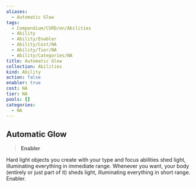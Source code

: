 ```yaml
---
aliases:
  - Automatic Glow
tags:
  - Compendium/CSRD/en/Abilities
  - Ability
  - Ability/Enabler
  - Ability/Cost/NA
  - Ability/Tier/NA
  - Ability/Categories/NA
title: Automatic Glow
collection: Abilities
kind: Ability
action: false
enabler: true
cost: NA
tier: NA
pools: []
categories:
  - NA
---
```

## Automatic Glow  
>**Enabler**
  
Hard light objects you create with your type and focus abilities shed light, illuminating everything in immediate range. Whenever you want, your body (entirely or just part of it) sheds light, illuminating everything in short range. Enabler.